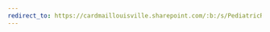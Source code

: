 ```yaml
---
redirect_to: https://cardmaillouisville.sharepoint.com/:b:/s/PediatricResearchAccesstoServices/EfCXrxv_6fRBuRZ9GDiYOrwB7x2BUrEtRfhimiTfy7bVZQ?e=mWFQ1E
---
```

